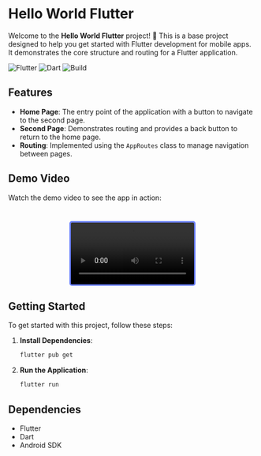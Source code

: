 # Hello World Flutter

Welcome to the **Hello World Flutter** project! 🎉 This is a base project designed to help you get started with Flutter development for mobile apps. It demonstrates the core structure and routing for a Flutter application.

![Flutter](https://img.shields.io/badge/Flutter-Framework-blue?logo=flutter&logoColor=white)
![Dart](https://img.shields.io/badge/Dart-Language-blue?logo=dart&logoColor=white)
![Build](https://img.shields.io/badge/Build-Passing-brightgreen)

## Features

- **Home Page**: The entry point of the application with a button to navigate to the second page.
- **Second Page**: Demonstrates routing and provides a back button to return to the home page.
- **Routing**: Implemented using the `AppRoutes` class to manage navigation between pages.

## Demo Video

Watch the demo video to see the app in action:

<html>
<style>
    .container-video {
        display: flex;
        justify-content: center;
        justify-items: center;
        align-items: center;
        align-self: center;
        gap: 20px;
    }
    .container-video video {
        margin-top: 25px;
        border-radius: 5px;
        border: 3px solid rgb(106, 128, 255);
        max-width: 250px;
    }
</style>
<body>
    <div class="container-video" autoplay>
        <video controls autoplay>
            <source src="./lib/assets/video-about-flutter-hello-world.webm" type="video/webm">
            Your browser does not support the video tag.
        </video>
    </div>
</body>
</html>

## Getting Started

To get started with this project, follow these steps:

1. **Install Dependencies**:
   ```bash
   flutter pub get
   ```
2. **Run the Application**:
   ```bash
   flutter run
   ```

## Dependencies

- Flutter
- Dart
- Android SDK
